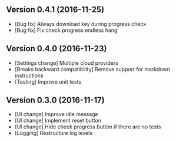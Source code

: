 Version 0.4.1 (2016-11-25)
---------------------------

* [Bug fix] Always download key during progress check
* [Bug fix] Fix check progress endless hang

Version 0.4.0 (2016-11-23)
---------------------------

* [Settings change] Multiple cloud providers
* [Breaks backward compatibility] Remove support for markdown instructions
* [Testing] Improve unit tests

Version 0.3.0 (2016-11-17)
---------------------------

* [UI change] Improve idle message
* [UI change] Implement reset button
* [UI change] Hide check progress button if there are no tests
* [Logging] Restructure log levels
